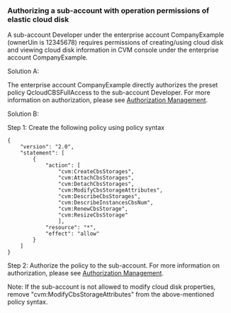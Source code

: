 ### Authorizing a sub-account with operation permissions of elastic cloud disk

A sub-account Developer under the enterprise account CompanyExample (ownerUin is 12345678) requires permissions of creating/using cloud disk and viewing cloud disk information in CVM console under the enterprise account CompanyExample.

Solution A:

The enterprise account CompanyExample directly authorizes the preset policy QcloudCBSFullAccess to the sub-account Developer. For more information on authorization, please see [Authorization Management](https://intl.cloud.tencent.com/document/product/598/10602).

Solution B:

Step 1: Create the following policy using policy syntax
```
{
    "version": "2.0",
    "statement": [
        {
            "action": [
                "cvm:CreateCbsStorages",
                "cvm:AttachCbsStorages",
                "cvm:DetachCbsStorages",
                "cvm:ModifyCbsStorageAttributes",
                "cvm:DescribeCbsStorages",
                "cvm:DescribeInstancesCbsNum",
                "cvm:RenewCbsStorage",
                "cvm:ResizeCbsStorage"
                ],
            "resource": "*",
            "effect": "allow"
        }
    ]
}
```

Step 2: Authorize the policy to the sub-account. For more information on authorization, please see [Authorization Management](https://intl.cloud.tencent.com/document/product/598/10602).

Note: If the sub-account is not allowed to modify cloud disk properties, remove "cvm:ModifyCbsStorageAttributes" from the above-mentioned policy syntax.

